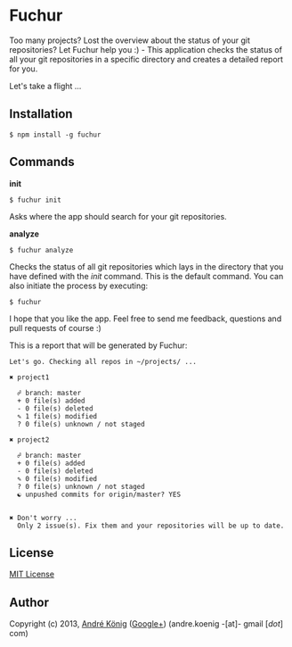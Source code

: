 # Fuchur

Too many projects? Lost the overview about the status of your git repositories? Let Fuchur help you :) - This application checks the status of all your git repositories in a specific directory and creates a detailed report for you.

Let's take a flight ...

## Installation

    $ npm install -g fuchur

## Commands

**init**

    $ fuchur init

Asks where the app should search for your git repositories.

**analyze**

    $ fuchur analyze

Checks the status of all git repositories which lays in the directory that you have defined with the _init_ command. This is the default command. You can also initiate the process by executing:

    $ fuchur

I hope that you like the app. Feel free to send me feedback, questions and pull requests of course :)

This is a report that will be generated by Fuchur:

	Let's go. Checking all repos in ~/projects/ ...

	✖ project1

	  ☍ branch: master
	  + 0 file(s) added 
	  - 0 file(s) deleted 
	  ✎ 1 file(s) modified 
	  ? 0 file(s) unknown / not staged 

	✖ project2

	  ☍ branch: master
	  + 0 file(s) added 
	  - 0 file(s) deleted 
	  ✎ 0 file(s) modified 
	  ? 0 file(s) unknown / not staged 
	  ☯ unpushed commits for origin/master? YES


	✖ Don't worry ...
	  Only 2 issue(s). Fix them and your repositories will be up to date.

## License

[MIT License](http://www.opensource.org/licenses/mit-license.php)

## Author

Copyright (c) 2013, [André König](http://lochkartenstanzer.de) ([Google+](http://profile.lochkartenstanzer.de)) (andre.koenig -[at]- gmail [*dot*] com)